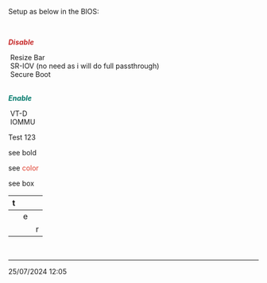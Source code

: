 <p>Setup as below in the BIOS:</p>
<p>&nbsp;</p>
<p><span style="color:#c62828;"><i><strong>Disable</strong></i></span></p>
<p>&nbsp;Resize Bar<br>&nbsp;SR-IOV (no need as i will do full passthrough)<br>&nbsp;Secure Boot</p>
<p><br><span style="color:#00796b;"><i><strong>Enable</strong></i></span></p>
<p>&nbsp;VT-D<br>&nbsp;IOMMU</p>


Test 123

see bold

see <span style="color: #e03e2d;">color</span>

see box

| t   |     |     |
| --- | --- | --- |
|     | e   |     |
|     |     | r   |

&nbsp;

* * *

25/07/2024 12:05
